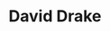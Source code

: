 ---
layout: author_page
title: David Drake
description: >
    Alex Gude's reviews of books written by David Drake.
same_as_urls:
---